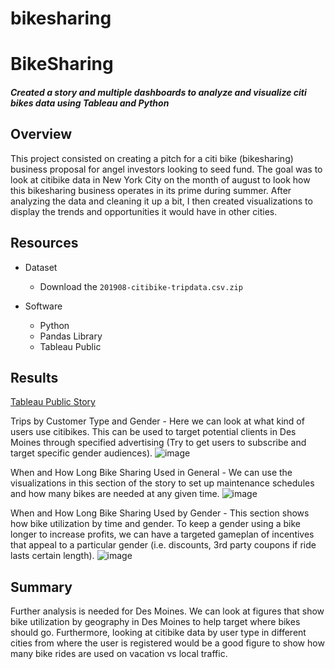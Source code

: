 # bikesharing

# BikeSharing
#### *Created a story and multiple dashboards to analyze and visualize citi bikes data using Tableau and Python*

## Overview
This project consisted on creating a pitch for a citi bike (bikesharing) business proposal for angel investors looking to seed fund. The goal was to look at citibike data in New York City on the month of august to look how this bikesharing business operates in its prime during summer. After analyzing the data and cleaning it up a bit, I then created visualizations to display the trends and opportunities it would have in other cities. 


## Resources
- Dataset
  - Download the `201908-citibike-tripdata.csv.zip` 

- Software
  - Python
  - Pandas Library
  - Tableau Public

## Results
[Tableau Public Story](https://public.tableau.com/app/profile/michael.j.heard/viz/BikeSharingProposalDesMoines/BikeSharingProposalStory?publish=yes)

Trips by Customer Type and Gender - Here we can look at what kind of users use citibikes. This can be used to target potential clients in Des Moines through specified advertising (Try to get users to subscribe and target specific gender audiences).
![image](https://user-images.githubusercontent.com/97119920/165169206-f6053bc7-f703-4564-ac65-df170336a171.png)


When and How Long Bike Sharing Used in General - We can use the visualizations in this section of the story to set up maintenance schedules and how many bikes are needed at any given time.
![image](https://user-images.githubusercontent.com/97119920/165170745-16e9c1ff-342a-46f3-89b2-edc5481dd2bf.png)


When and How Long Bike Sharing Used by Gender - This section shows how bike utilization by time and gender. To keep a gender using a bike longer to increase profits, we can have a targeted gameplan of incentives that appeal to a particular gender (i.e. discounts, 3rd party coupons if ride lasts certain length).
![image](https://user-images.githubusercontent.com/97119920/165169946-262a7dea-406a-457d-b24e-3dc2189ccdd8.png)






## Summary
Further analysis is needed for Des Moines. We can look at figures that show bike utilization by geography in Des Moines to help target where bikes should go. Furthermore, looking at citibike data by user type in different cities from where the user is registered would be a good figure to show how many bike rides are used on vacation vs local traffic. 


